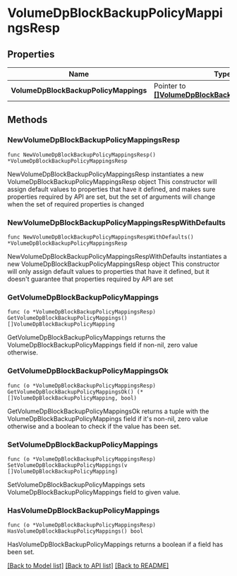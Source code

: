 # VolumeDpBlockBackupPolicyMappingsResp

## Properties

Name | Type | Description | Notes
------------ | ------------- | ------------- | -------------
**VolumeDpBlockBackupPolicyMappings** | Pointer to [**[]VolumeDpBlockBackupPolicyMapping**](VolumeDpBlockBackupPolicyMapping.md) |  | [optional] 

## Methods

### NewVolumeDpBlockBackupPolicyMappingsResp

`func NewVolumeDpBlockBackupPolicyMappingsResp() *VolumeDpBlockBackupPolicyMappingsResp`

NewVolumeDpBlockBackupPolicyMappingsResp instantiates a new VolumeDpBlockBackupPolicyMappingsResp object
This constructor will assign default values to properties that have it defined,
and makes sure properties required by API are set, but the set of arguments
will change when the set of required properties is changed

### NewVolumeDpBlockBackupPolicyMappingsRespWithDefaults

`func NewVolumeDpBlockBackupPolicyMappingsRespWithDefaults() *VolumeDpBlockBackupPolicyMappingsResp`

NewVolumeDpBlockBackupPolicyMappingsRespWithDefaults instantiates a new VolumeDpBlockBackupPolicyMappingsResp object
This constructor will only assign default values to properties that have it defined,
but it doesn't guarantee that properties required by API are set

### GetVolumeDpBlockBackupPolicyMappings

`func (o *VolumeDpBlockBackupPolicyMappingsResp) GetVolumeDpBlockBackupPolicyMappings() []VolumeDpBlockBackupPolicyMapping`

GetVolumeDpBlockBackupPolicyMappings returns the VolumeDpBlockBackupPolicyMappings field if non-nil, zero value otherwise.

### GetVolumeDpBlockBackupPolicyMappingsOk

`func (o *VolumeDpBlockBackupPolicyMappingsResp) GetVolumeDpBlockBackupPolicyMappingsOk() (*[]VolumeDpBlockBackupPolicyMapping, bool)`

GetVolumeDpBlockBackupPolicyMappingsOk returns a tuple with the VolumeDpBlockBackupPolicyMappings field if it's non-nil, zero value otherwise
and a boolean to check if the value has been set.

### SetVolumeDpBlockBackupPolicyMappings

`func (o *VolumeDpBlockBackupPolicyMappingsResp) SetVolumeDpBlockBackupPolicyMappings(v []VolumeDpBlockBackupPolicyMapping)`

SetVolumeDpBlockBackupPolicyMappings sets VolumeDpBlockBackupPolicyMappings field to given value.

### HasVolumeDpBlockBackupPolicyMappings

`func (o *VolumeDpBlockBackupPolicyMappingsResp) HasVolumeDpBlockBackupPolicyMappings() bool`

HasVolumeDpBlockBackupPolicyMappings returns a boolean if a field has been set.


[[Back to Model list]](../README.md#documentation-for-models) [[Back to API list]](../README.md#documentation-for-api-endpoints) [[Back to README]](../README.md)


